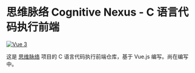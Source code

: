 # 思维脉络 Cognitive Nexus - C 语言代码执行前端

[![Vue 3](https://img.shields.io/badge/Vue-3-green.svg)](https://vuejs.org/)

这是 [思维脉络](https://github.com/CognitiveNexus) 项目的 C 语言代码执行前端仓库，基于 Vue.js 编写。尚在编写中。
